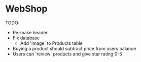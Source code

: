 # WebShop

TODO:
* Re-make header
* Fix database
  * Add 'Image' to Products table
* Buying a product should subtract price from users balance
* Users can 'review' products and give star rating 0-5
